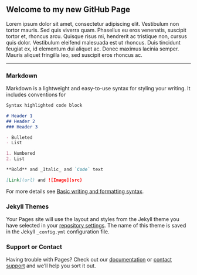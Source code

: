 ## Welcome to my new GitHub Page

Lorem ipsum dolor sit amet, consectetur adipiscing elit. Vestibulum non tortor mauris. Sed quis viverra quam. Phasellus eu eros venenatis, suscipit tortor et, rhoncus arcu. Quisque risus mi, hendrerit ac tristique non, cursus quis dolor. Vestibulum eleifend malesuada est ut rhoncus. Duis tincidunt feugiat ex, id elementum dui aliquet ac. Donec maximus lacinia semper. Mauris aliquet fringilla leo, sed suscipit eros rhoncus ac.

---

### Markdown

Markdown is a lightweight and easy-to-use syntax for styling your writing. It includes conventions for

```markdown
Syntax highlighted code block

# Header 1
## Header 2
### Header 3

- Bulleted
- List

1. Numbered
2. List

**Bold** and _Italic_ and `Code` text

[Link](url) and ![Image](src)
```

For more details see [Basic writing and formatting syntax](https://docs.github.com/en/github/writing-on-github/getting-started-with-writing-and-formatting-on-github/basic-writing-and-formatting-syntax).

### Jekyll Themes

Your Pages site will use the layout and styles from the Jekyll theme you have selected in your [repository settings](https://github.com/bri-caszatt/nycdh2022tutorial/settings/pages). The name of this theme is saved in the Jekyll `_config.yml` configuration file.

### Support or Contact

Having trouble with Pages? Check out our [documentation](https://docs.github.com/categories/github-pages-basics/) or [contact support](https://support.github.com/contact) and we’ll help you sort it out.
